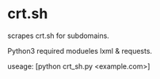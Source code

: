 # crt.sh
scrapes crt.sh for subdomains.

Python3
required modueles lxml & requests.

useage:
[python crt_sh.py <example.com>]
